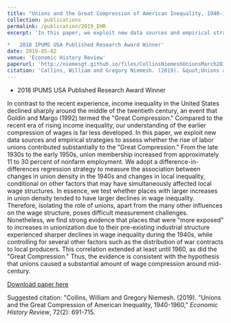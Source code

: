 ```yaml
---
title: "Unions and the Great Compression of American Inequality, 1940-1960 (with William Collins)"
collection: publications
permalink: /publication/2019_EHR
excerpt: 'In this paper, we exploit new data sources and empirical strategies to assess whether the rise of labor unions contributed substantially to the "Great Compression."

*   2018 IPUMS USA Published Research Award Winner'
date: 2019-05-02
venue: 'Economic History Review'
paperurl: 'http://niemesgt.github.io/files/CollinsNiemeshUnionsMarch2018.pdf'
citation: 'Collins, William and Gregory Niemesh. (2019). &quot;Unions and the Great Compression of American Inequality, 1940-1960,&quot; <i>Economic History Review</i>, 72(2): 691-715'
---
```


*   2018 IPUMS USA Published Research Award Winner

In contrast to the recent experience, income inequality in the United States declined sharply around the middle of the twentieth century, an event that Goldin and Margo (1992) termed the "Great Compression." Compared to the recent era of rising income inequality, our understanding of the earlier compression of wages is far less developed. In this paper, we exploit new data sources and empirical strategies to assess whether the rise of labor unions contributed substantially to the "Great Compression." From the late 1930s to the early 1950s, union membership increased from approximately 11 to 30 percent of nonfarm employment. We adopt a difference-in-differences regression strategy to measure the association between changes in union density in the 1940s and changes in local inequality, conditional on other factors that may have simultaneously affected local wage structures. In essence, we test whether places with larger increases in union density tended to have larger declines in wage inequality. Therefore, isolating the role of unions, apart from the many other influences on the wage structure, poses difficult measurement challenges. Nonetheless, we find strong evidence that places that were "more exposed" to increases in unionization due to their pre-existing industrial structure experienced sharper declines in wage inequality during the 1940s, while controlling for several other factors such as the distribution of war contracts to local producers. This correlation extended at least until 1960, as did the "Great Compression." Thus, the evidence is consistent with the hypothesis that unions caused a substantial amount of wage compression around mid-century.

[Download paper here](http://niemesgt.github.io/files/CollinsNiemeshUnionsMarch2018.pdf)

Suggested citation: "Collins, William and Gregory Niemesh. (2019). "Unions and the Great Compression of American Inequality, 1940-1960," <i>Economic History Review</i>, 72(2): 691-715.
